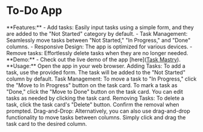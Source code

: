 <h1>To-Do App</h1>
**Features:**
- Add tasks: Easily input tasks using a simple form, and they are added to the "Not Started" category by default.
- Task Management: Seamlessly move tasks between "Not Started," "In Progress," and "Done" columns.
- Responsive Design: The app is optimized for various devices.
-Remove tasks: Effortlessly delete tasks when they are no longer needed.
**Demo:**
- Check out the live demo of the app [here](<a href="https://taskmastery.netlify.app" >Task Mastry</a>).
**Usage:**
Open the app in your web browser.
Adding Tasks:
To add a task, use the provided form. The task will be added to the "Not Started" column by default.
Task Management:
To move a task to "In Progress," click the "Move to In Progress" button on the task card.
To mark a task as "Done," click the "Move to Done" button on the task card.
You can edit tasks as needed by clicking the task card.
Removing Tasks:
To delete a task, click the task card's "Delete" button. Confirm the removal when prompted.
Drag-and-Drop:
Alternatively, you can also use drag-and-drop functionality to move tasks between columns. Simply click and drag the task card to the desired column.
